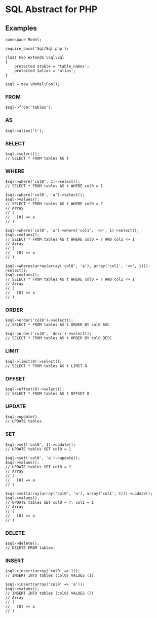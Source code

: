 # SQL Abstract for PHP

## Examples

    namespace Model;

    require_once('Sql/Sql.php');

    class Foo extends \Sql\Sql
    {
        protected $table = 'table_names';
        protected $alias = 'alias';
    }

    $sql = new \Model\Foo();

### FROM

    $sql->from('tables');

### AS

    $sql->alias('t');

### SELECT

    $sql->select();
    // SELECT * FROM tables AS t

### WHERE

    $sql->where('col0', 1)->select();
    // SELECT * FROM tables AS t WHERE col0 = 1

    $sql->where('col0', 'a')->select();
    $sql->values();
    // SELECT * FROM tables AS t WHERE col0 = ?
    // Array
    // (
    //   [0] => a
    // )

    $sql->where('col0', 'a')->where('col1', '<>', 1)->select();
    $sql->values();
    // SELECT * FROM tables AS t WHERE col0 = ? AND col1 <> 1
    // Array
    // (
    //   [0] => a
    // )

    $sql->wheres(array(array('col0', 'a'), array('col1', '<>', 1)))->select();
    $sql->values();
    // SELECT * FROM tables AS t WHERE col0 = ? AND col1 <> 1
    // Array
    // (
    //   [0] => a
    // )

### ORDER

    $sql->order('col0')->select();
    // SELECT * FROM tables AS t ORDER BY col0 ASC

    $sql->order('col0', 'desc')->select();
    // SELECT * FROM tables AS t ORDER BY col0 DESC


### LIMIT

    $sql->limit(8)->select();
    // SELECT * FROM tables AS t LIMIT 8

### OFFSET

    $sql->offset(8)->select();
    // SELECT * FROM tables AS t OFFSET 8

### UPDATE

    $sql->update()
    // UPDATE tables

### SET

    $sql->set('col0', 1)->update();
    // UPDATE tables SET col0 = 1

    $sql->set('col0', 'a')->update();
    $sql->values();
    // UPDATE tables SET col0 = ?
    // Array
    // (
    //   [0] => a
    // )

    $sql->set(array(array('col0', 'a'), array('col1', 1)))->update();
    $sql->values();
    // UPDATE tables SET col0 = ?, col1 = 1
    // Array
    // (
    //   [0] => a
    // )

### DELETE

    $sql->delete();
    // DELETE FROM tables;

### INSERT

    $sql->insert(array('col0' => 1));
    // INSERT INTO tables (col0) VALUES (1)

    $sql->insert(array('col0' => 'a'));
    $sql->values();
    // INSERT INTO tables (col0) VALUES (?)
    // Array
    // (
    //   [0] => a
    // )
